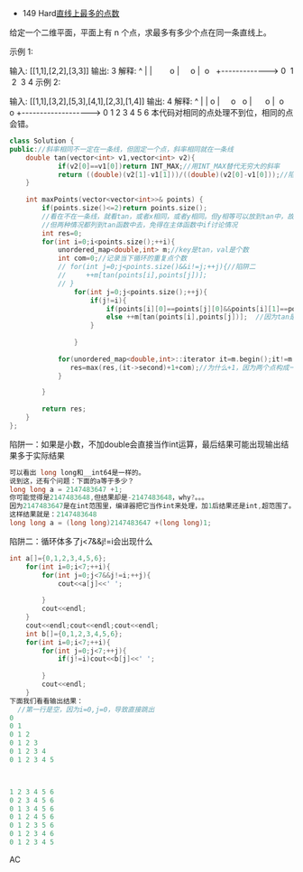 - 149 Hard[直线上最多的点数](https://leetcode-cn.com/problems/max-points-on-a-line/)

给定一个二维平面，平面上有 n 个点，求最多有多少个点在同一条直线上。

示例 1:

输入: [[1,1],[2,2],[3,3]]
输出: 3
解释:
^
|
|        o
|     o
|  o  
+------------->
0  1  2  3  4
示例 2:

输入: [[1,1],[3,2],[5,3],[4,1],[2,3],[1,4]]
输出: 4
解释:
^
|
|  o
|     o        o
|        o
|  o        o
+------------------->
0  1  2  3  4  5  6
本代码对相同的点处理不到位，相同的点会错。
```c++
class Solution {
public://斜率相同不一定在一条线，但固定一个点，斜率相同就在一条线
    double tan(vector<int> v1,vector<int> v2){
            if(v2[0]==v1[0])return INT_MAX;//用INT_MAX替代无穷大的斜率
            return ((double)(v2[1]-v1[1]))/((double)(v2[0]-v1[0]));//陷阱一
    }
    
    int maxPoints(vector<vector<int>>& points) {
        if(points.size()<=2)return points.size();
        //看在不在一条线，就看tan，或者x相同，或者y相同。但y相等可以放到tan中，故情况有两种。
        //但两种情况都列到tan函数中去，免得在主体函数中if讨论情况
        int res=0;
        for(int i=0;i<points.size();++i){
            unordered_map<double,int> m;//key是tan，val是个数
            int com=0;//记录当下循环的重复点个数
            // for(int j=0;j<points.size()&&i!=j;++j){//陷阱二
            //     ++m[tan(points[i],points[j])];
            // }
                for(int j=0;j<points.size();++j){
                    if(j!=i){
                        if(points[i][0]==points[j][0]&&points[i][1]==points[j][1])++com;//这个点本身
                        else ++m[tan(points[i],points[j])];  //因为tan是在必然不是相同的点的情况下才会调用。所以tan中不用判断是否为相同点
                    }
                    
                }
            
            for(unordered_map<double,int>::iterator it=m.begin();it!=m.end();++it){
               res=max(res,(it->second)+1+com);//为什么+1，因为两个点构成一个斜率，val为1代表这个斜率只有一个，但是点是两个。
            }

        }
        
        return res;
    }
};
```
陷阱一：如果是小数，不加double会直接当作int运算，最后结果可能出现输出结果多于实际结果  
```c++
可以看出 long long和__int64是一样的。  
说到这，还有个问题：下面的a等于多少？  
long long a = 2147483647 +1;  
你可能觉得是2147483648,但结果却是-2147483648，why?。。。  
因为2147483647是在int范围里，编译器把它当作int来处理，加1后结果还是int,超范围了。  
这样结果就是：2147483648  
long long a = (long long)2147483647 +(long long)1;  
```
陷阱二：循环体多了j<7&&j!=i会出现什么
```c++
int a[]={0,1,2,3,4,5,6};
	for(int i=0;i<7;++i){
		for(int j=0;j<7&&j!=i;++j){
			cout<<a[j]<<' ';
			
		}
		cout<<endl;
	}
	cout<<endl;cout<<endl;cout<<endl;
	int b[]={0,1,2,3,4,5,6};
	for(int i=0;i<7;++i){
		for(int j=0;j<7;++j){
			if(j!=i)cout<<b[j]<<' ';
			
		}
		cout<<endl;
	}
下面我们看看输出结果：
  //第一行是空，因为i=0,j=0，导致直接跳出
0
0 1
0 1 2
0 1 2 3
0 1 2 3 4
0 1 2 3 4 5



1 2 3 4 5 6
0 2 3 4 5 6
0 1 3 4 5 6
0 1 2 4 5 6
0 1 2 3 5 6
0 1 2 3 4 6
0 1 2 3 4 5
```
AC
```c++

```
